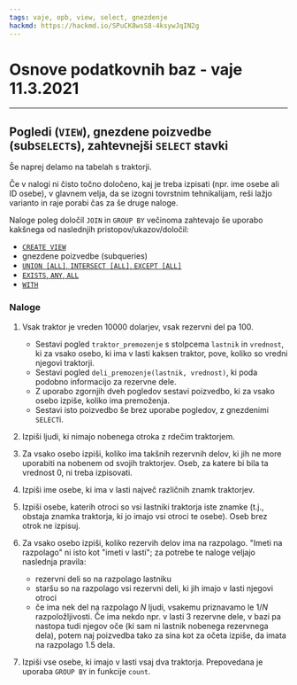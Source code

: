 ```yaml
---
tags: vaje, opb, view, select, gnezdenje
hackmd: https://hackmd.io/SPuCK8wsS8-4ksywJqIN2g
---
```

# Osnove podatkovnih baz - vaje 11.3.2021

---

## Pogledi (`VIEW`), gnezdene poizvedbe (sub`SELECT`s), zahtevnejši `SELECT` stavki

Še naprej delamo na tabelah s traktorji.

Če v nalogi ni čisto točno določeno, kaj je treba izpisati (npr. ime osebe ali ID osebe), v glavnem velja, da se izogni tovrstnim tehnikalijam, reši lažjo varianto in raje porabi čas za še druge naloge.

Naloge poleg določil `JOIN` in `GROUP BY` večinoma zahtevajo še uporabo kakšnega od naslednjih pristopov/ukazov/določil:

* [`CREATE VIEW`](http://www.postgresql.org/docs/current/static/sql-createview.html)
* gnezdene poizvedbe (subqueries)
* [`UNION [ALL]`, `INTERSECT [ALL]`, `EXCEPT [ALL]`](http://www.postgresql.org/docs/current/static/queries-union.html)
* [`EXISTS`, `ANY`, `ALL`](http://www.postgresql.org/docs/current/static/functions-subquery.html)
* [`WITH`](http://www.postgresql.org/docs/current/static/queries-with.html)

### Naloge

1. Vsak traktor je vreden 10000 dolarjev, vsak rezervni del pa 100.

    * Sestavi pogled `traktor_premozenje` s stolpcema `lastnik` in `vrednost`, ki za vsako osebo, ki ima v lasti kaksen traktor, pove, koliko so vredni njegovi traktorji.
    * Sestavi pogled `deli_premozenje(lastnik, vrednost)`, ki poda podobno informacijo za rezervne dele.
    * Z uporabo zgornjih dveh pogledov sestavi poizvedbo, ki za vsako osebo izpiše, koliko ima premoženja.
    * Sestavi isto poizvedbo še brez uporabe pogledov, z gnezdenimi `SELECT`i.

2. Izpiši ljudi, ki nimajo nobenega otroka z rdečim traktorjem.

3. Za vsako osebo izpiši, koliko ima takšnih rezervnih delov, ki jih ne more uporabiti na nobenem od svojih traktorjev. Oseb, za katere bi bila ta vrednost 0, ni treba izpisovati.

4. Izpiši ime osebe, ki ima v lasti največ različnih znamk traktorjev.

5. Izpiši osebe, katerih otroci so vsi lastniki traktorja iste znamke (t.j., obstaja znamka traktorja, ki jo imajo vsi otroci te osebe). Oseb brez otrok ne izpisuj.

6. Za vsako osebo izpiši, koliko rezervih delov ima na razpolago. "Imeti na razpolago" ni isto kot "imeti v lasti"; za potrebe te naloge veljajo naslednja pravila:

   * rezervni deli so na razpolago lastniku
   * staršu so na razpolago vsi rezervni deli, ki jih imajo v lasti njegovi otroci
   * če ima nek del na razpolago *N* ljudi, vsakemu priznavamo le 1/*N* razpoložljivosti. Če ima nekdo npr. v lasti 3 rezervne dele, v bazi pa nastopa tudi njegov oče (ki sam ni lastnik nobenega rezervnega dela), potem naj poizvedba tako za sina kot za očeta izpiše, da imata na razpolago 1.5 dela.

7. Izpiši vse osebe, ki imajo v lasti vsaj dva traktorja. Prepovedana je uporaba `GROUP BY` in funkcije `count`.
